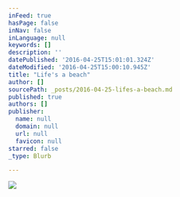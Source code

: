```yaml
---
inFeed: true
hasPage: false
inNav: false
inLanguage: null
keywords: []
description: ''
datePublished: '2016-04-25T15:01:01.324Z'
dateModified: '2016-04-25T15:00:10.945Z'
title: "Life's a beach"
author: []
sourcePath: _posts/2016-04-25-lifes-a-beach.md
published: true
authors: []
publisher:
  name: null
  domain: null
  url: null
  favicon: null
starred: false
_type: Blurb

---
```

![](https://the-grid-user-content.s3-us-west-2.amazonaws.com/5909a170-ef12-4c89-8e13-908210288800.jpg)